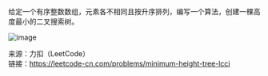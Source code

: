 给定一个有序整数数组，元素各不相同且按升序排列，编写一个算法，创建一棵高度最小的二叉搜索树。             

![image](https://user-images.githubusercontent.com/56785086/166961615-5a85671d-a665-4b58-9afc-7a838d9a87d1.png)



来源：力扣（LeetCode）                         
链接：https://leetcode-cn.com/problems/minimum-height-tree-lcci
